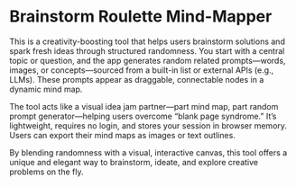 # Brainstorm Roulette Mind-Mapper

This is a creativity-boosting tool that helps users brainstorm solutions and spark fresh ideas through structured randomness. You start with a central topic or question, and the app generates random related prompts—words, images, or concepts—sourced from a built-in list or external APIs (e.g., LLMs). These prompts appear as draggable, connectable nodes in a dynamic mind map.

The tool acts like a visual idea jam partner—part mind map, part random prompt generator—helping users overcome “blank page syndrome.” It’s lightweight, requires no login, and stores your session in browser memory. Users can export their mind maps as images or text outlines.

By blending randomness with a visual, interactive canvas, this tool offers a unique and elegant way to brainstorm, ideate, and explore creative problems on the fly.